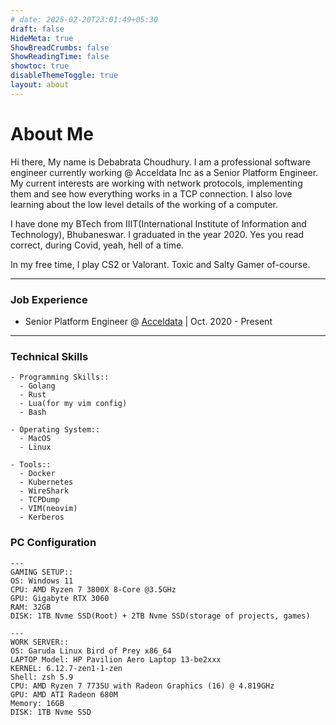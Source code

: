 ```yaml
---
# date: 2025-02-20T23:01:49+05:30
draft: false
HideMeta: true
ShowBreadCrumbs: false
ShowReadingTime: false
showtoc: true
disableThemeToggle: true
layout: about
---
```

# About Me

Hi there, My name is Debabrata Choudhury. I am a professional software engineer currently working @ Acceldata Inc as a Senior Platform Engineer. My current interests are working with network protocols, implementing them and see how everything works in a TCP connection.
I also love learning about the low level details of the working of a computer.

I have done my BTech from IIIT(International Institute of Information and Technology), Bhubaneswar. I graduated in the year 2020. Yes you read correct, during Covid, yeah, hell of a time.

In my free time, I play CS2 or Valorant. Toxic and Salty Gamer of-course.

---

### Job Experience

- Senior Platform Engineer @ [Acceldata](https://acceldata.io) | Oct. 2020 - Present


--- 

### Technical Skills

```
- Programming Skills::
  - Golang
  - Rust
  - Lua(for my vim config) 
  - Bash

- Operating System::
  - MacOS
  - Linux

- Tools::
  - Docker
  - Kubernetes
  - WireShark
  - TCPDump
  - VIM(neovim)
  - Kerberos
```

### PC Configuration

```
---
GAMING SETUP::
OS: Windows 11
CPU: AMD Ryzen 7 3800X 8-Core @3.5GHz
GPU: Gigabyte RTX 3060
RAM: 32GB
DISK: 1TB Nvme SSD(Root) + 2TB Nvme SSD(storage of projects, games)

---
WORK SERVER::
OS: Garuda Linux Bird of Prey x86_64
LAPTOP Model: HP Pavilion Aero Laptop 13-be2xxx
KERNEL: 6.12.7-zen1-1-zen
Shell: zsh 5.9
CPU: AMD Ryzen 7 7735U with Radeon Graphics (16) @ 4.819GHz
GPU: AMD ATI Radeon 680M
Memory: 16GB
DISK: 1TB Nvme SSD
```
